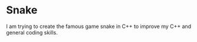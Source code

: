 # Snake

I am trying to create the famous game snake in C++ to improve my C++ and general coding skills.

